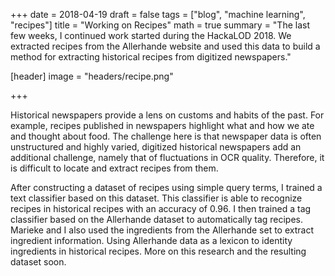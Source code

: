 
+++
date = 2018-04-19
draft = false
tags = ["blog", "machine learning", "recipes"]
title = "Working on Recipes"
math = true
summary = "The last few weeks, I continued work started during the HackaLOD 2018. We extracted recipes from the Allerhande website and used this data to build a method for extracting historical recipes from digitized newspapers."


[header]
image = "headers/recipe.png"


+++

Historical newspapers provide a lens on customs and habits of the past. For example, recipes published in newspapers highlight what and how we ate and thought about food. The challenge here is that newspaper data is often unstructured and highly varied, digitized historical newspapers add an additional challenge, namely that of fluctuations in OCR quality. Therefore, it is difficult to locate and extract recipes from them.

After constructing a dataset of recipes using simple query terms, I trained a text classifier based on this dataset. This classifier is able to recognize recipes in historical recipes with an accuracy of 0.96. I then trained a tag classifier based on the Allerhande dataset to automatically tag recipes. Marieke and I also used the ingredients from the Allerhande set to extract ingredient information.
Using Allerhande data as a lexicon to identity ingredients in historical recipes. More on this research and the resulting dataset soon.
